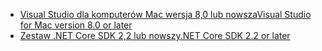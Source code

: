 * [<span data-ttu-id="49855-101">Visual Studio dla komputerów Mac wersja 8,0 lub nowsza</span><span class="sxs-lookup"><span data-stu-id="49855-101">Visual Studio for Mac version 8.0 or later</span></span>](https://visualstudio.microsoft.com/downloads/)
* [<span data-ttu-id="49855-102">Zestaw .NET Core SDK 2,2 lub nowszy</span><span class="sxs-lookup"><span data-stu-id="49855-102">.NET Core SDK 2.2 or later</span></span>](https://dotnet.microsoft.com/download/dotnet-core)
